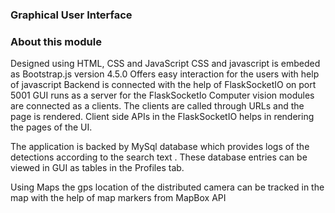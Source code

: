 ### Graphical User Interface




### About this module

Designed using HTML, CSS and JavaScript
CSS and javascript is embeded as Bootstrap.js version 4.5.0
Offers easy interaction for the users with help of javascript
Backend is connected with the help of FlaskSocketIO on port 5001
GUI runs as a server for the FlaskSocketIo
Computer vision modules are connected as a clients.
The clients are called through URLs and the page is rendered.
Client side APIs in the FlaskSocketIO  helps in rendering the pages of the UI.

The application is backed by MySql database which provides logs of the detections according to the search text .
These database entries can be viewed in GUI as tables in the Profiles tab.

Using Maps the gps location of the distributed camera can be tracked in the map with the help of map markers from MapBox API
